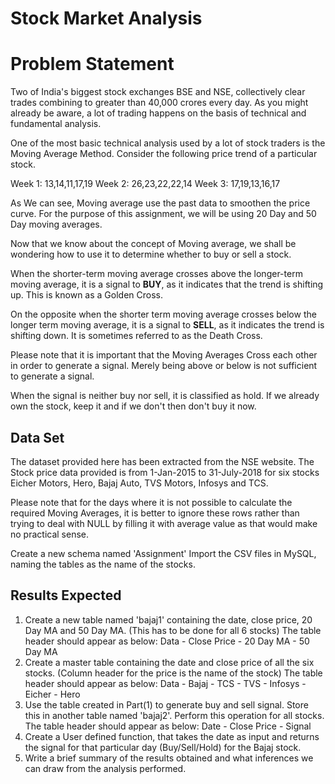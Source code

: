 # Stock Market Analysis 

# Problem Statement 

Two of India's biggest stock exchanges BSE and NSE, collectively clear trades combining to greater than 40,000 crores every day. As you might already be aware, a lot of trading happens on the basis of technical and fundamental analysis.

One of the most basic technical analysis used by a lot of stock traders is the Moving Average Method. 
Consider the following price trend of a particular stock.

Week 1: 13,14,11,17,19
Week 2: 26,23,22,22,14
Week 3: 17,19,13,16,17

As We can see, Moving average use the past data to smoothen the price curve. For the purpose of this assignment, we will be using 20 Day and 50 Day moving averages.

Now that we know about the concept of Moving average, we shall be wondering how to use it to determine whether to buy or sell a stock.

When the shorter-term moving average crosses above the longer-term moving average, it is a signal to **BUY**, as it indicates that the trend is shifting up. This is known as a Golden Cross.

On the opposite when the shorter term moving average crosses below the longer term moving average, it is a signal to **SELL**, as it indicates the trend is shifting down. It is sometimes referred to as the Death Cross.

Please note that it is important that the Moving Averages Cross each other in order to generate a signal. Merely being above or below is not sufficient to generate a signal.

When the signal is neither buy nor sell, it is classified as hold. If we already own the stock, keep it and if we don't then don't buy it now.

## Data Set

The dataset provided here has been extracted from the NSE website. The Stock price data provided is from 1-Jan-2015 to 31-July-2018 for six stocks Eicher Motors, Hero, Bajaj Auto, TVS Motors, Infosys and TCS.

Please note that for the days where it is not possible to calculate the required Moving Averages, it is better to ignore these rows rather than trying to deal with NULL by filling it with average value as that would make no practical sense.

Create a new schema named 'Assignment'
Import the CSV files in MySQL, naming the tables as the name of the stocks. 

## Results Expected

1. Create a new table named 'bajaj1' containing the date, close price, 20 Day MA and 50 Day MA. (This has to be done for all 6 stocks)
The table header should appear as below:
Data - Close Price - 20 Day MA - 50 Day MA
2. Create a master table containing the date and close price of all the six stocks. (Column header for the price is the name of the stock)
The table header should appear as below:
Data - Bajaj - TCS - TVS - Infosys - Eicher - Hero
3. Use the table created in Part(1) to generate buy and sell signal. Store this in another table named 'bajaj2'. Perform this operation for all stocks.
The table header should appear as below:
Date - Close Price - Signal
4. Create a User defined function, that takes the date as input and returns the signal for that particular day (Buy/Sell/Hold) for the Bajaj stock.
5. Write a brief summary of the results obtained and what inferences we can draw from the analysis performed.



